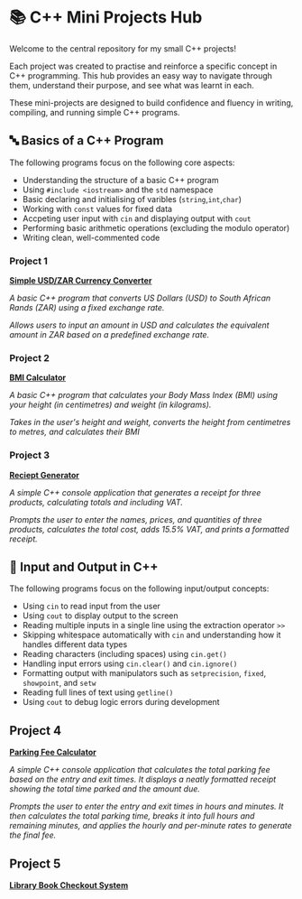 # 📚 C++ Mini Projects Hub
Welcome to the central repository for my small C++ projects!

Each project was created to practise and reinforce a specific concept in C++ programming. This hub provides an easy way to navigate through them, understand their purpose, and see what was learnt in each.

These mini-projects are designed to build confidence and fluency in writing, compiling, and running simple C++ programs.

## 🔤 Basics of a C++ Program 
The following programs focus on the following core aspects:
* Understanding the structure of a basic C++ program
* Using `#include <iostream>` and the `std` namespace
* Basic declaring and initialising of varibles (`string`,`int`,`char`)
* Working with `const` values for fixed data
* Accpeting user input with `cin` and displaying output with `cout`
* Performing basic arithmetic operations (excluding the modulo operator)
* Writing clean, well-commented code


### Project 1
[**Simple USD/ZAR Currency Converter**](https://github.com/UncleH25/Simple-USD-ZAR-Currency-Converter)

*A basic C++ program that converts US Dollars (USD) to South African Rands (ZAR) using a fixed exchange rate.*

*Allows users to input an amount in USD and calculates the equivalent amount in ZAR based on a predefined exchange rate.*
### Project 2
[**BMI Calculator**](https://github.com/UncleH25/BMI-Calculator)

*A basic C++ program that calculates your Body Mass Index (BMI) using your height (in centimetres) and weight (in kilograms).*

*Takes in the user's height and weight, converts the height from centimetres to metres, and calculates their BMI*
### Project 3
[**Reciept Generator**](https://github.com/UncleH25/Receipt-Generator)

*A simple C++ console application that generates a receipt for three products, calculating totals and including VAT.*

*Prompts the user to enter the names, prices, and quantities of three products, calculates the total cost, adds 15.5% VAT, and prints a formatted receipt.*

## 🧾 Input and Output in C++
The following programs focus on the following input/output concepts:
* Using `cin` to read input from the user
* Using `cout` to display output to the screen
* Reading multiple inputs in a single line using the extraction operator `>>`
* Skipping whitespace automatically with `cin` and understanding how it handles different data types
* Reading characters (including spaces) using `cin.get()`
* Handling input errors using `cin.clear()` and `cin.ignore()`
* Formatting output with manipulators such as `setprecision`, `fixed`, `showpoint`, and `setw`
* Reading full lines of text using `getline()`
* Using `cout` to debug logic errors during development


## Project 4
[**Parking Fee Calculator**](https://github.com/UncleH25/Parking-Fee-Calculator)

*A simple C++ console application that calculates the total parking fee based on the entry and exit times. It displays a neatly formatted receipt showing the total time parked and the amount due.*

*Prompts the user to enter the entry and exit times in hours and minutes. It then calculates the total parking time, breaks it into full hours and remaining minutes, and applies the hourly and per-minute rates to generate the final fee.*

## Project 5
[**Library Book Checkout System**](https://github.com/UncleH25/Library-Book-Checkout-System)
